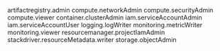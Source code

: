 artifactregistry.admin
compute.networkAdmin
compute.securityAdmin
compute.viewer
container.clusterAdmin
iam.serviceAccountAdmin
iam.serviceAccountUser
logging.logWriter
monitoring.metricWriter
monitoring.viewer
resourcemanager.projectIamAdmin
stackdriver.resourceMetadata.writer
storage.objectAdmin